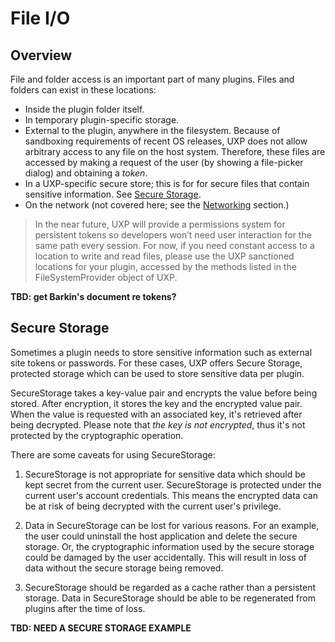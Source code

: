 # File I/O

## Overview

File and folder access is an important part of many plugins. Files and folders can exist in these locations:

* Inside the plugin folder itself.
* In temporary plugin-specific storage.
* External to the plugin, anywhere in the filesystem. Because of sandboxing requirements of recent OS releases, UXP does not allow arbitrary access to any file on the host system. Therefore, these files are accessed by making a request of the user (by showing a file-picker dialog) and obtaining a _token_.
* In a UXP-specific secure store; this is for for secure files that contain sensitive information. See [Secure Storage](./secure-storage.md).
* On the network (not covered here; see the [Networking](./network-io.md) section.)

> In the near future, UXP will provide a permissions system for persistent tokens so developers won’t need user interaction for the same path every session. For now, if you need constant access to a location to write and read files, please use the UXP sanctioned locations for your plugin, accessed by the methods listed in the FileSystemProvider object of UXP.

**TBD: get Barkin's document re tokens?**


## Secure Storage

Sometimes a plugin needs to store sensitive information such as external site tokens or passwords. For these cases, UXP offers Secure Storage, protected storage which can be used to store sensitive data
per plugin.

SecureStorage takes a key-value pair and encrypts the value before being
stored. After encryption, it stores the key and the encrypted value pair. When the value
is requested with an associated key, it's retrieved after being decrypted. Please note
that _the key is not encrypted_, thus it's not protected by the cryptographic operation.

There are some caveats for using SecureStorage:

1. SecureStorage is not appropriate for sensitive data which should be kept secret from the current user. SecureStorage is protected under the current user's account credentials. This means the encrypted data can be at risk of being decrypted with the current user's privilege.

2. Data in SecureStorage can be lost for various reasons. For an example, the user could uninstall the host application and delete the secure storage. Or, the cryptographic information used by the secure storage could be damaged by the user accidentally. This will result in loss of data without the secure storage being removed.

3. SecureStorage should be regarded as a cache rather than a persistent storage. Data in SecureStorage should be able to be regenerated from plugins after the time of loss.

**TBD: NEED A SECURE STORAGE EXAMPLE**